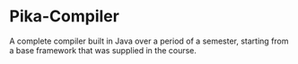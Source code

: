 # Pika-Compiler

A complete compiler built in Java over a period of a semester, starting from a base framework that was supplied in the course.
